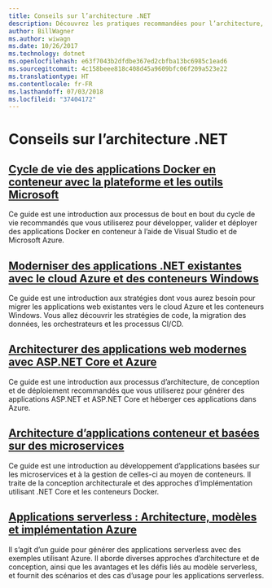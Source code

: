 ```yaml
---
title: Conseils sur l’architecture .NET
description: Découvrez les pratiques recommandées pour l’architecture, la conception et la création de logiciels .NET.
author: BillWagner
ms.author: wiwagn
ms.date: 10/26/2017
ms.technology: dotnet
ms.openlocfilehash: e63f7043b2dfdbe367ed2cbfba13bc6985c1ead6
ms.sourcegitcommit: 4c158beee818c408d45a9609bfc06f209a523e22
ms.translationtype: HT
ms.contentlocale: fr-FR
ms.lasthandoff: 07/03/2018
ms.locfileid: "37404172"
---
```

# <a name="net-architecture-guidance"></a>Conseils sur l’architecture .NET

## <a name="containerized-docker-application-lifecycle-with-the-microsoft-platform-and-toolscontainerized-lifecycle-architectureindexmd"></a>[Cycle de vie des applications Docker en conteneur avec la plateforme et les outils Microsoft](./containerized-lifecycle-architecture/index.md)

Ce guide est une introduction aux processus de bout en bout du cycle de vie recommandés que vous utiliserez pour développer, valider et déployer des applications Docker en conteneur à l’aide de Visual Studio et de Microsoft Azure.

## <a name="modernize-existing-net-applications-with-azure-cloud-and-windows-containersmodernize-with-azure-and-containersindexmd"></a>[Moderniser des applications .NET existantes avec le cloud Azure et des conteneurs Windows](./modernize-with-azure-and-containers/index.md)

Ce guide est une introduction aux stratégies dont vous aurez besoin pour migrer les applications web existantes vers le cloud Azure et les conteneurs Windows. Vous allez découvrir les stratégies de code, la migration des données, les orchestrateurs et les processus CI/CD.

## <a name="architect-modern-web-applications-with-aspnet-core-and-azuremodern-web-apps-azure-architectureindexmd"></a>[Architecturer des applications web modernes avec ASP.NET Core et Azure](modern-web-apps-azure-architecture/index.md)

Ce guide est une introduction aux processus d’architecture, de conception et de déploiement recommandés que vous utiliserez pour générer des applications ASP.NET et ASP.NET Core et héberger ces applications dans Azure.

## <a name="architecting-container-and-microservice-based-applicationsmicroservices-architectureindexmd"></a>[Architecture d’applications conteneur et basées sur des microservices](microservices-architecture/index.md)

Ce guide est une introduction au développement d’applications basées sur les microservices et à la gestion de celles-ci au moyen de conteneurs. Il traite de la conception architecturale et des approches d’implémentation utilisant .NET Core et les conteneurs Docker.

## <a name="serverless-apps-architecture-patterns-and-azure-implementationserverless-architectureindexmd"></a>[Applications serverless : Architecture, modèles et implémentation Azure](serverless-architecture/index.md)

Il s’agit d’un guide pour générer des applications serverless avec des exemples utilisant Azure. Il aborde diverses approches d’architecture et de conception, ainsi que les avantages et les défis liés au modèle serverless, et fournit des scénarios et des cas d’usage pour les applications serverless.
